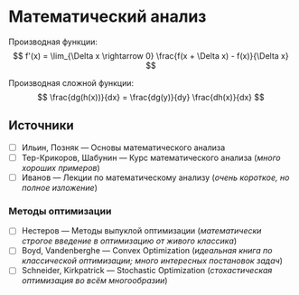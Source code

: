 # Математический анализ

Производная функции:
$$
  f'(x) = \lim_{\Delta x \rightarrow 0} \frac{f(x + \Delta x) - f(x)}{\Delta x}
$$

Производная сложной функции:
$$
  \frac{dg(h(x))}{dx} = \frac{dg(y)}{dy} \frac{dh(x)}{dx}
$$

## Источники
- [ ] Ильин, Позняк — Основы математического анализа
- [ ] Тер-Крикоров, Шабунин — Курс математического анализа (_много хороших примеров_)
- [ ] Иванов — Лекции по математическому анализу (_очень короткое, но полное изложение_)

### Методы оптимизации
- [ ] Нестеров — Методы выпуклой оптимизации (_математически строгое введение в оптимизацию от живого классика_)
- [ ] Boyd, Vandenberghe — Convex Optimization (_идеальная книга по классической оптимизации; много интересных постановок задач_)
- [ ] Schneider, Kirkpatrick — Stochastic Optimization (_стохастическая оптимизация во всём многообразии_)
